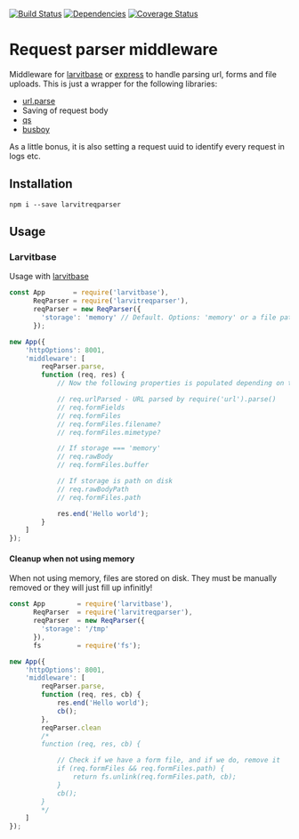 [![Build Status](https://travis-ci.org/larvit/larvitreqparser.svg?branch=master)](https://travis-ci.org/larvit/larvitreqparser) [![Dependencies](https://david-dm.org/larvit/larvitreqparser.svg)](https://david-dm.org/larvit/larvitreqparser.svg)
[![Coverage Status](https://coveralls.io/repos/larvit/larvitreqparser/badge.svg)](https://coveralls.io/github/larvit/larvitreqparser)

# Request parser middleware

Middleware for [larvitbase](https://github.com/larvit/larvitbase) or [express](https://expressjs.com/) to handle parsing url, forms and file uploads. This is just a wrapper for the following libraries:

* [url.parse](https://nodejs.org/api/url.html#url_url_parse_urlstring_parsequerystring_slashesdenotehost)
* Saving of request body
* [qs](https://github.com/ljharb/qs)
* [busboy](https://github.com/mscdex/busboy)

As a little bonus, it is also setting a request uuid to identify every request in logs etc.

## Installation

```shell
npm i --save larvitreqparser
```

## Usage

### Larvitbase

Usage with [larvitbase](https://github.com/larvit/larvitbase)

```javascript
const App       = require('larvitbase'),
      ReqParser = require('larvitreqparser'),
      reqParser = new ReqParser({
      	'storage': 'memory' // Default. Options: 'memory' or a file path, for example '/tmp'.
      });

new App({
	'httpOptions': 8001,
	'middleware': [
		reqParser.parse,
		function (req, res) {
			// Now the following properties is populated depending on the request type:

			// req.urlParsed - URL parsed by require('url').parse()
			// req.formFields
			// req.formFiles
			// req.formFiles.filename?
			// req.formFiles.mimetype?

			// If storage === 'memory'
			// req.rawBody
			// req.formFiles.buffer

			// If storage is path on disk
			// req.rawBodyPath
			// req.formFiles.path

			res.end('Hello world');
		}
	]
});
```

#### Cleanup when not using memory

When not using memory, files are stored on disk. They must be manually removed or they will just fill up infinitly!

```javascript
const App        = require('larvitbase'),
      ReqParser  = require('larvitreqparser'),
      reqParser  = new ReqParser({
      	'storage': '/tmp'
      }),
      fs         = require('fs');

new App({
	'httpOptions': 8001,
	'middleware': [
		reqParser.parse,
		function (req, res, cb) {
			res.end('Hello world');
			cb();
		},
		reqParser.clean
		/*
		function (req, res, cb) {

			// Check if we have a form file, and if we do, remove it
			if (req.formFiles && req.formFiles.path) {
				return fs.unlink(req.formFiles.path, cb);
			}
			cb();
		}
		*/
	]
});
```
